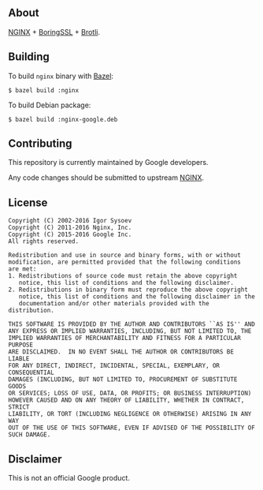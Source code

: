 ## About

[NGINX](https://nginx.org) + [BoringSSL](https://boringssl.googlesource.com/boringssl) + [Brotli](https://github.com/google/brotli).

## Building

To build `nginx` binary with [Bazel](https://bazel.io):

    $ bazel build :nginx

To build Debian package:

    $ bazel build :nginx-google.deb

## Contributing

This repository is currently maintained by Google developers.

Any code changes should be submitted to upstream [NGINX](https://nginx.org/en/docs/contributing_changes.html).

## License

    Copyright (C) 2002-2016 Igor Sysoev
    Copyright (C) 2011-2016 Nginx, Inc.
    Copyright (C) 2015-2016 Google Inc.
    All rights reserved.
    
    Redistribution and use in source and binary forms, with or without
    modification, are permitted provided that the following conditions
    are met:
    1. Redistributions of source code must retain the above copyright
       notice, this list of conditions and the following disclaimer.
    2. Redistributions in binary form must reproduce the above copyright
       notice, this list of conditions and the following disclaimer in the
       documentation and/or other materials provided with the distribution.
    
    THIS SOFTWARE IS PROVIDED BY THE AUTHOR AND CONTRIBUTORS ``AS IS'' AND
    ANY EXPRESS OR IMPLIED WARRANTIES, INCLUDING, BUT NOT LIMITED TO, THE
    IMPLIED WARRANTIES OF MERCHANTABILITY AND FITNESS FOR A PARTICULAR PURPOSE
    ARE DISCLAIMED.  IN NO EVENT SHALL THE AUTHOR OR CONTRIBUTORS BE LIABLE
    FOR ANY DIRECT, INDIRECT, INCIDENTAL, SPECIAL, EXEMPLARY, OR CONSEQUENTIAL
    DAMAGES (INCLUDING, BUT NOT LIMITED TO, PROCUREMENT OF SUBSTITUTE GOODS
    OR SERVICES; LOSS OF USE, DATA, OR PROFITS; OR BUSINESS INTERRUPTION)
    HOWEVER CAUSED AND ON ANY THEORY OF LIABILITY, WHETHER IN CONTRACT, STRICT
    LIABILITY, OR TORT (INCLUDING NEGLIGENCE OR OTHERWISE) ARISING IN ANY WAY
    OUT OF THE USE OF THIS SOFTWARE, EVEN IF ADVISED OF THE POSSIBILITY OF
    SUCH DAMAGE.

## Disclaimer

This is not an official Google product.
